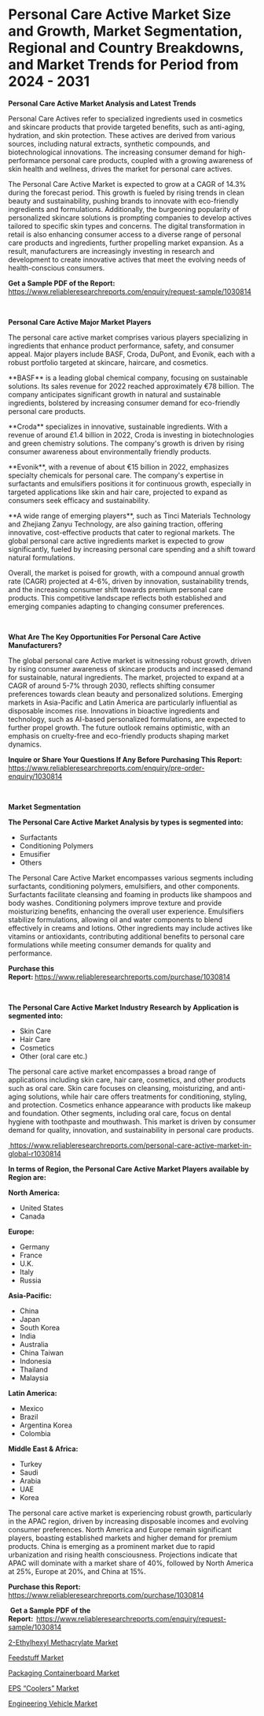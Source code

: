<p><h1>Personal Care Active Market Size and Growth, Market Segmentation, Regional and Country Breakdowns, and Market Trends for Period from 2024 -  2031</h1></p><p><strong>Personal Care Active Market Analysis and Latest Trends</strong></p>
<p><p>Personal Care Actives refer to specialized ingredients used in cosmetics and skincare products that provide targeted benefits, such as anti-aging, hydration, and skin protection. These actives are derived from various sources, including natural extracts, synthetic compounds, and biotechnological innovations. The increasing consumer demand for high-performance personal care products, coupled with a growing awareness of skin health and wellness, drives the market for personal care actives.</p><p>The Personal Care Active Market is expected to grow at a CAGR of 14.3% during the forecast period. This growth is fueled by rising trends in clean beauty and sustainability, pushing brands to innovate with eco-friendly ingredients and formulations. Additionally, the burgeoning popularity of personalized skincare solutions is prompting companies to develop actives tailored to specific skin types and concerns. The digital transformation in retail is also enhancing consumer access to a diverse range of personal care products and ingredients, further propelling market expansion. As a result, manufacturers are increasingly investing in research and development to create innovative actives that meet the evolving needs of health-conscious consumers.</p></p>
<p><strong>Get a Sample PDF of the Report:&nbsp;</strong> <a href="https://www.reliableresearchreports.com/enquiry/request-sample/1030814?utm_campaign=34&utm_medium=2&utm_source=Github&utm_content=ia&utm_term=03122024&utm_id=personal-care-active">https://www.reliableresearchreports.com/enquiry/request-sample/1030814</a></p>
<p>&nbsp;</p>
<p><strong>Personal Care Active Major Market Players</strong></p>
<p><p>The personal care active market comprises various players specializing in ingredients that enhance product performance, safety, and consumer appeal. Major players include BASF, Croda, DuPont, and Evonik, each with a robust portfolio targeted at skincare, haircare, and cosmetics.</p><p>**BASF** is a leading global chemical company, focusing on sustainable solutions. Its sales revenue for 2022 reached approximately €78 billion. The company anticipates significant growth in natural and sustainable ingredients, bolstered by increasing consumer demand for eco-friendly personal care products.</p><p>**Croda** specializes in innovative, sustainable ingredients. With a revenue of around £1.4 billion in 2022, Croda is investing in biotechnologies and green chemistry solutions. The company's growth is driven by rising consumer awareness about environmentally friendly products.</p><p>**Evonik**, with a revenue of about €15 billion in 2022, emphasizes specialty chemicals for personal care. The company's expertise in surfactants and emulsifiers positions it for continuous growth, especially in targeted applications like skin and hair care, projected to expand as consumers seek efficacy and sustainability.</p><p>**A wide range of emerging players**, such as Tinci Materials Technology and Zhejiang Zanyu Technology, are also gaining traction, offering innovative, cost-effective products that cater to regional markets. The global personal care active ingredients market is expected to grow significantly, fueled by increasing personal care spending and a shift toward natural formulations.</p><p>Overall, the market is poised for growth, with a compound annual growth rate (CAGR) projected at 4-6%, driven by innovation, sustainability trends, and the increasing consumer shift towards premium personal care products. This competitive landscape reflects both established and emerging companies adapting to changing consumer preferences.</p></p>
<p>&nbsp;</p>
<p><strong>What Are The Key Opportunities For Personal Care Active Manufacturers?</strong></p>
<p><p>The global personal care Active market is witnessing robust growth, driven by rising consumer awareness of skincare products and increased demand for sustainable, natural ingredients. The market, projected to expand at a CAGR of around 5-7% through 2030, reflects shifting consumer preferences towards clean beauty and personalized solutions. Emerging markets in Asia-Pacific and Latin America are particularly influential as disposable incomes rise. Innovations in bioactive ingredients and technology, such as AI-based personalized formulations, are expected to further propel growth. The future outlook remains optimistic, with an emphasis on cruelty-free and eco-friendly products shaping market dynamics.</p></p>
<p><strong>Inquire or Share Your Questions If Any Before Purchasing This Report:</strong> <a href="https://www.reliableresearchreports.com/enquiry/pre-order-enquiry/1030814?utm_campaign=34&utm_medium=2&utm_source=Github&utm_content=ia&utm_term=03122024&utm_id=personal-care-active">https://www.reliableresearchreports.com/enquiry/pre-order-enquiry/1030814</a></p>
<p>&nbsp;</p>
<p><strong>Market Segmentation</strong></p>
<p><strong>The Personal Care Active Market Analysis by types is segmented into:</strong></p>
<p><ul><li>Surfactants</li><li>Conditioning Polymers</li><li>Emusifier</li><li>Others</li></ul></p>
<p><p>The Personal Care Active Market encompasses various segments including surfactants, conditioning polymers, emulsifiers, and other components. Surfactants facilitate cleansing and foaming in products like shampoos and body washes. Conditioning polymers improve texture and provide moisturizing benefits, enhancing the overall user experience. Emulsifiers stabilize formulations, allowing oil and water components to blend effectively in creams and lotions. Other ingredients may include actives like vitamins or antioxidants, contributing additional benefits to personal care formulations while meeting consumer demands for quality and performance.</p></p>
<p><strong>Purchase this Report:&nbsp;</strong><a href="https://www.reliableresearchreports.com/purchase/1030814?utm_campaign=34&utm_medium=2&utm_source=Github&utm_content=ia&utm_term=03122024&utm_id=personal-care-active">https://www.reliableresearchreports.com/purchase/1030814</a></p>
<p>&nbsp;</p>
<p><strong>The Personal Care Active Market Industry Research by Application is segmented into:</strong></p>
<p><ul><li>Skin Care</li><li>Hair Care</li><li>Cosmetics</li><li>Other (oral care etc.)</li></ul></p>
<p><p>The personal care active market encompasses a broad range of applications including skin care, hair care, cosmetics, and other products such as oral care. Skin care focuses on cleansing, moisturizing, and anti-aging solutions, while hair care offers treatments for conditioning, styling, and protection. Cosmetics enhance appearance with products like makeup and foundation. Other segments, including oral care, focus on dental hygiene with toothpaste and mouthwash. This market is driven by consumer demand for quality, innovation, and sustainability in personal care products.</p></p>
<p><a href="https://www.reliableresearchreports.com/personal-care-active-market-in-global-r1030814?utm_campaign=34&utm_medium=2&utm_source=Github&utm_content=ia&utm_term=03122024&utm_id=personal-care-active">&nbsp;https://www.reliableresearchreports.com/personal-care-active-market-in-global-r1030814</a></p>
<p><strong>In terms of Region, the Personal Care Active Market Players available by Region are:</strong></p>
<p>
    <p> <strong> North America: </strong>
        <ul>
            <li>United States</li>
            <li>Canada</li>
        </ul>
        </p> 
    <p> <strong> Europe: </strong>
        <ul>
            <li>Germany</li>
            <li>France</li>
            <li>U.K.</li>
            <li>Italy</li>
            <li>Russia</li>
        </ul>
        </p> 
    <p> <strong> Asia-Pacific: </strong>
        <ul>
            <li>China</li>
            <li>Japan</li>
            <li>South Korea</li>
            <li>India</li>
            <li>Australia</li>
            <li>China Taiwan</li>
            <li>Indonesia</li>
            <li>Thailand</li>
            <li>Malaysia</li>
        </ul>
        </p> 
    <p> <strong> Latin America: </strong>
        <ul>
            <li>Mexico</li>
            <li>Brazil</li>
            <li>Argentina Korea</li>
            <li>Colombia</li>
        </ul>
        </p> 
    <p> <strong> Middle East & Africa: </strong>
        <ul>
            <li>Turkey</li>
            <li>Saudi</li>
            <li>Arabia</li>
            <li>UAE</li>
            <li>Korea</li>
        </ul>
    </p>
    </p>
<p><p>The personal care active market is experiencing robust growth, particularly in the APAC region, driven by increasing disposable incomes and evolving consumer preferences. North America and Europe remain significant players, boasting established markets and higher demand for premium products. China is emerging as a prominent market due to rapid urbanization and rising health consciousness. Projections indicate that APAC will dominate with a market share of 40%, followed by North America at 25%, Europe at 20%, and China at 15%.</p></p>
<p><strong>Purchase this Report: </strong><a href="https://www.reliableresearchreports.com/purchase/1030814?utm_campaign=34&utm_medium=2&utm_source=Github&utm_content=ia&utm_term=03122024&utm_id=personal-care-active">https://www.reliableresearchreports.com/purchase/1030814</a></p>
<p>&nbsp;<strong>Get a Sample PDF of the Report:&nbsp;&nbsp;</strong><a href="https://www.reliableresearchreports.com/enquiry/request-sample/1030814?utm_campaign=34&utm_medium=2&utm_source=Github&utm_content=ia&utm_term=03122024&utm_id=personal-care-active">https://www.reliableresearchreports.com/enquiry/request-sample/1030814</a></p>
<p><strong></strong></p>
<p><p><a href="https://github.com/lindaopodray/Market-Research-Report-List-1/blob/main/2-ethylhexyl-methacrylate-market.md?utm_campaign=34&utm_medium=2&utm_source=Github&utm_content=ia&utm_term=03122024&utm_id=personal-care-active">2-Ethylhexyl Methacrylate Market</a></p><p><a href="https://www.linkedin.com/pulse/feedstuff-market-refracting-trends-consumer-behaviors-crnde?utm_campaign=34&utm_medium=2&utm_source=Github&utm_content=ia&utm_term=03122024&utm_id=personal-care-active">Feedstuff Market</a></p><p><a href="https://issuu.com/reportprime-2/docs/packaging-containerboard-market-size-2030.pptx?utm_campaign=34&utm_medium=2&utm_source=Github&utm_content=ia&utm_term=03122024&utm_id=personal-care-active">Packaging Containerboard Market</a></p><p><a href="https://github.com/OlenFleming68/Market-Research-Report-List-1/blob/main/eps-coolers-market.md?utm_campaign=34&utm_medium=2&utm_source=Github&utm_content=ia&utm_term=03122024&utm_id=personal-care-active">EPS “Coolers” Market</a></p><p><a href="https://www.linkedin.com/pulse/engineering-vehicle-mosaic-piecing-together-global-market-4btqe?utm_campaign=34&utm_medium=2&utm_source=Github&utm_content=ia&utm_term=03122024&utm_id=personal-care-active">Engineering Vehicle Market</a></p></p>